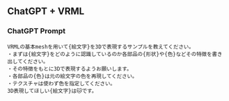 ﻿## ChatGPT + VRML

### ChatGPT Prompt

```
VRMLの基本meshを用いて{絵文字}を3Dで表現するサンプルを教えてください。
・まずは{絵文字}をどのように認識しているのか各部品の{形状}や{色}などその特徴を書き出してください。
・その特徴をもとに3Dで表現するようお願いします。
・各部品の{色}は元の絵文字の色を再現してください。
・テクスチャは使わず色を指定してください。
3D表現してほしい{絵文字}は🐱です。
```

